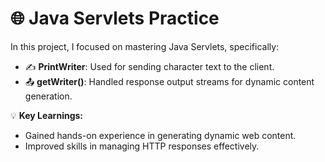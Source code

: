 # 🌐 Java Servlets Practice

In this project, I focused on mastering Java Servlets, specifically:

- ✍️ **PrintWriter**: Used for sending character text to the client.
- 📤 **getWriter()**: Handled response output streams for dynamic content generation.

💡 **Key Learnings:**
- Gained hands-on experience in generating dynamic web content.
- Improved skills in managing HTTP responses effectively.
